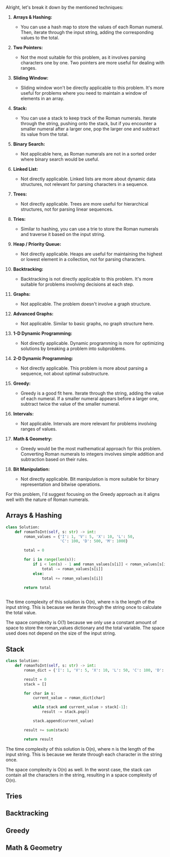 Alright, let's break it down by the mentioned techniques:

1. **Arrays & Hashing:**
   - You can use a hash map to store the values of each Roman numeral. Then, iterate through the input string, adding the corresponding values to the total.

2. **Two Pointers:**
   - Not the most suitable for this problem, as it involves parsing characters one by one. Two pointers are more useful for dealing with ranges.

3. **Sliding Window:**
   - Sliding window won't be directly applicable to this problem. It's more useful for problems where you need to maintain a window of elements in an array.

4. **Stack:**
   - You can use a stack to keep track of the Roman numerals. Iterate through the string, pushing onto the stack, but if you encounter a smaller numeral after a larger one, pop the larger one and subtract its value from the total.

5. **Binary Search:**
   - Not applicable here, as Roman numerals are not in a sorted order where binary search would be useful.

6. **Linked List:**
   - Not directly applicable. Linked lists are more about dynamic data structures, not relevant for parsing characters in a sequence.

7. **Trees:**
   - Not directly applicable. Trees are more useful for hierarchical structures, not for parsing linear sequences.

8. **Tries:**
   - Similar to hashing, you can use a trie to store the Roman numerals and traverse it based on the input string.

9. **Heap / Priority Queue:**
   - Not directly applicable. Heaps are useful for maintaining the highest or lowest element in a collection, not for parsing characters.

10. **Backtracking:**
    - Backtracking is not directly applicable to this problem. It's more suitable for problems involving decisions at each step.

11. **Graphs:**
    - Not applicable. The problem doesn't involve a graph structure.

12. **Advanced Graphs:**
    - Not applicable. Similar to basic graphs, no graph structure here.

13. **1-D Dynamic Programming:**
    - Not directly applicable. Dynamic programming is more for optimizing solutions by breaking a problem into subproblems.

14. **2-D Dynamic Programming:**
    - Not directly applicable. This problem is more about parsing a sequence, not about optimal substructure.

15. **Greedy:**
    - Greedy is a good fit here. Iterate through the string, adding the value of each numeral. If a smaller numeral appears before a larger one, subtract twice the value of the smaller numeral.

16. **Intervals:**
    - Not applicable. Intervals are more relevant for problems involving ranges of values.

17. **Math & Geometry:**
    - Greedy would be the most mathematical approach for this problem. Converting Roman numerals to integers involves simple addition and subtraction based on their rules.

18. **Bit Manipulation:**
    - Not directly applicable. Bit manipulation is more suitable for binary representation and bitwise operations.

For this problem, I'd suggest focusing on the Greedy approach as it aligns well with the nature of Roman numerals.

## Arrays & Hashing

```python
class Solution:
    def romanToInt(self, s: str) -> int:
        roman_values = {'I': 1, 'V': 5, 'X': 10, 'L': 50,
                        'C': 100, 'D': 500, 'M': 1000}

        total = 0

        for i in range(len(s)):
            if i < len(s) - 1 and roman_values[s[i]] < roman_values[s[i + 1]]:
                total -= roman_values[s[i]]
            else:
                total += roman_values[s[i]]

        return total
        
```

The time complexity of this solution is O(n), where n is the length of the input string. This is because we iterate through the string once to calculate the total value.

The space complexity is O(1) because we only use a constant amount of space to store the roman_values dictionary and the total variable. The space used does not depend on the size of the input string.



## Stack

```python
class Solution:
    def romanToInt(self, s: str) -> int:
        roman_dict = {'I': 1, 'V': 5, 'X': 10, 'L': 50, 'C': 100, 'D': 500, 'M': 1000}

        result = 0
        stack = []

        for char in s:
            current_value = roman_dict[char]

            while stack and current_value > stack[-1]:
                result -= stack.pop()

            stack.append(current_value)

        result += sum(stack)

        return result

```

The time complexity of this solution is O(n), where n is the length of the input string. This is because we iterate through each character in the string once.

The space complexity is O(n) as well. In the worst case, the stack can contain all the characters in the string, resulting in a space complexity of O(n).

## Tries



## Backtracking



## Greedy



## Math & Geometry


